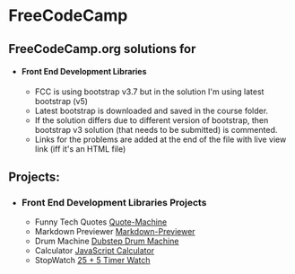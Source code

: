 # FreeCodeCamp

## FreeCodeCamp.org solutions for

-   #### Front End Development Libraries
    -   FCC is using bootstrap v3.7 but in the solution I'm using latest bootstrap (v5)
    -   Latest bootstrap is downloaded and saved in the course folder.
    -   If the solution differs due to different version of bootstrap, then bootstrap v3 solution (that needs to be submitted) is commented.
    -   Links for the problems are added at the end of the file with live view link (iff it's an HTML file)

## Projects:

-   ### Front End Development Libraries Projects

    -   Funny Tech Quotes [Quote-Machine](https://mfaisalghozi.github.io/freecodecamp/Front%20End%20Development%20Libraries/Front%20End%20Development%20Libraries%20Projects/Build%20a%20Random%20Quote%20Machine/)
    -   Markdown Previewer [Markdown-Previewer](https://mfaisalghozi.github.io/freecodecamp/Front%20End%20Development%20Libraries/Front%20End%20Development%20Libraries%20Projects/Build%20a%20Markdown%20Previewer/)
    -   Drum Machine [Dubstep Drum Machine](https://mfaisalghozi.github.io/freecodecamp/Front%20End%20Development%20Libraries/Front%20End%20Development%20Libraries%20Projects/Build%20a%20Drum%20Machine/)
    -   Calculator [JavaScript Calculator](https://mfaisalghozi.github.io/freecodecamp/Front%20End%20Development%20Libraries/Front%20End%20Development%20Libraries%20Projects/Build%20a%20JavaScript%20Calculator/)
    -   StopWatch [25 + 5 Timer Watch](https://mfaisalghozi.github.io/freecodecamp/Front%20End%20Development%20Libraries/Front%20End%20Development%20Libraries%20Projects/Build%20a%2025-5%20Clock/)
